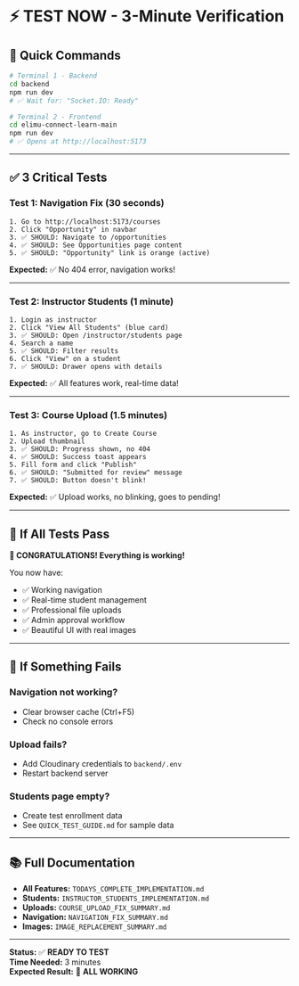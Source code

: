 # ⚡ TEST NOW - 3-Minute Verification

## 🚀 Quick Commands

```bash
# Terminal 1 - Backend
cd backend
npm run dev
# ✅ Wait for: "Socket.IO: Ready"

# Terminal 2 - Frontend  
cd elimu-connect-learn-main
npm run dev
# ✅ Opens at http://localhost:5173
```

---

## ✅ 3 Critical Tests

### Test 1: Navigation Fix (30 seconds)
```
1. Go to http://localhost:5173/courses
2. Click "Opportunity" in navbar
3. ✅ SHOULD: Navigate to /opportunities
4. ✅ SHOULD: See Opportunities page content
5. ✅ SHOULD: "Opportunity" link is orange (active)
```

**Expected:** ✅ No 404 error, navigation works!

---

### Test 2: Instructor Students (1 minute)
```
1. Login as instructor
2. Click "View All Students" (blue card)
3. ✅ SHOULD: Open /instructor/students page
4. Search a name
5. ✅ SHOULD: Filter results
6. Click "View" on a student
7. ✅ SHOULD: Drawer opens with details
```

**Expected:** ✅ All features work, real-time data!

---

### Test 3: Course Upload (1.5 minutes)
```
1. As instructor, go to Create Course
2. Upload thumbnail
3. ✅ SHOULD: Progress shown, no 404
4. ✅ SHOULD: Success toast appears
5. Fill form and click "Publish"
6. ✅ SHOULD: "Submitted for review" message
7. ✅ SHOULD: Button doesn't blink!
```

**Expected:** ✅ Upload works, no blinking, goes to pending!

---

## 🎯 If All Tests Pass

**🎉 CONGRATULATIONS! Everything is working!**

You now have:
- ✅ Working navigation
- ✅ Real-time student management
- ✅ Professional file uploads
- ✅ Admin approval workflow
- ✅ Beautiful UI with real images

---

## 🐛 If Something Fails

### Navigation not working?
- Clear browser cache (Ctrl+F5)
- Check no console errors

### Upload fails?
- Add Cloudinary credentials to `backend/.env`
- Restart backend server

### Students page empty?
- Create test enrollment data
- See `QUICK_TEST_GUIDE.md` for sample data

---

## 📚 Full Documentation

- **All Features:** `TODAYS_COMPLETE_IMPLEMENTATION.md`
- **Students:** `INSTRUCTOR_STUDENTS_IMPLEMENTATION.md`
- **Uploads:** `COURSE_UPLOAD_FIX_SUMMARY.md`
- **Navigation:** `NAVIGATION_FIX_SUMMARY.md`
- **Images:** `IMAGE_REPLACEMENT_SUMMARY.md`

---

**Status:** ✅ **READY TO TEST**  
**Time Needed:** 3 minutes  
**Expected Result:** 🎉 **ALL WORKING**

